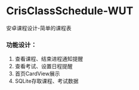 # CrisClassSchedule-WUT
安卓课程设计-简单的课程表  

  
### 功能设计：  
1. 查看课程、结束进程通知提醒  
2. 查看考试、设置日程提醒  
3. 首页CardView展示  
4. SQLite存取课程、考试数据  
